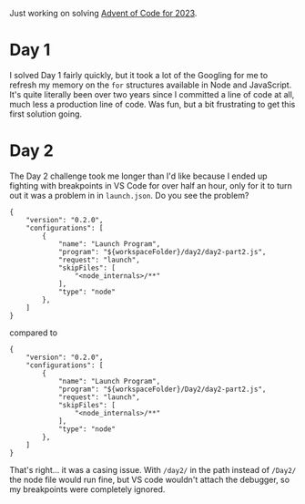 Just working on solving [Advent of Code for 2023](https://adventofcode.com).

# Day 1
I solved Day 1 fairly quickly, but it took a lot of the Googling for me to refresh my memory on the `for` structures available in Node and JavaScript. It's quite literally been over two years since I committed a line of code at all, much less a production line of code. Was fun, but a bit frustrating to get this first solution going.

# Day 2
The Day 2 challenge took me longer than I'd like because I ended up fighting with breakpoints in VS Code for over half an hour, only for it to turn out it was a problem in in `launch.json`. Do you see the problem?

```
{
    "version": "0.2.0",
    "configurations": [
        {
            "name": "Launch Program",
            "program": "${workspaceFolder}/day2/day2-part2.js",
            "request": "launch",
            "skipFiles": [
                "<node_internals>/**"
            ],
            "type": "node"
        },
    ]
}
```

compared to

```
{
    "version": "0.2.0",
    "configurations": [
        {
            "name": "Launch Program",
            "program": "${workspaceFolder}/Day2/day2-part2.js",
            "request": "launch",
            "skipFiles": [
                "<node_internals>/**"
            ],
            "type": "node"
        },
    ]
}
```

That's right... it was a casing issue. With `/day2/` in the path instead of `/Day2/` the node file would run fine, but VS code wouldn't attach the debugger, so my breakpoints were completely ignored.